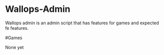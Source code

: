 # Wallops-Admin

Wallops admin is an admin script that has features for games and expected fe features.

#Games

None yet
